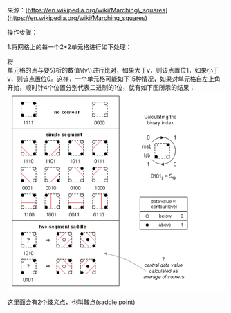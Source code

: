 来源：[https://en.wikipedia.org/wiki/Marching\_squares](https://en.wikipedia.org/wiki/Marching_squares)

操作步骤：

1.将网格上的每一个2\*2单元格进行如下处理：

将  
单元格的点与要分析的数值\\(v\\)进行比对，如果大于v，则该点置位1，如果小于v，则该点置位0。这样，一个单元格可能如下15种情况，如果对单元格自左上角开始，顺时针4个位置分别代表二进制的1位，就有如下图所示的结果：  
![](/M4Python/images/7.png)

这里面会有2个歧义点，也叫鞍点\(saddle point\)

